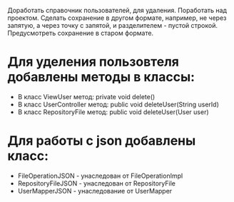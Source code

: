 Доработать справочник пользователей, для удаления. Поработать над проектом.
Сделать сохранение в другом формате, например, не через запятую, а через точку с запятой, и разделителем - пустой строкой. Предусмотреть сохранение в старом формате.

# Для уделения пользовтеля добавлены методы в классы:
* В класс ViewUser метод: private void delete()
* В класс UserController метод: public void deleteUser(String userId)
* В класс RepositoryFile метод: public void deleteUser(User user)

# Для работы с json добавлены класс:
* FileOperationJSON - унаследован от FileOperationImpl
* RepositoryFileJSON - унаследован от RepositoryFile
* UserMapperJSON - унаследование от UserMapper
